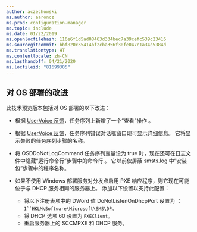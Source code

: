 ```yaml
---
author: aczechowski
ms.author: aaroncz
ms.prod: configuration-manager
ms.topic: include
ms.date: 01/22/2019
ms.openlocfilehash: 116e6f1d5ad08463d334bec7a39cefc539c23416
ms.sourcegitcommit: bbf820c35414bf2cba356f30fe047c1a34c5384d
ms.translationtype: HT
ms.contentlocale: zh-CN
ms.lasthandoff: 04/21/2020
ms.locfileid: "81699305"
---
```

## <a name="improvements-to-os-deployment"></a><a name="bkmk_osd"></a>对 OS 部署的改进
<!--3633146,3641475,3654172,3734270-->

此技术预览版本包括对 OS 部署的以下改进：

- 根据 [UserVoice 反馈](https://configurationmanager.uservoice.com/forums/300492-ideas/suggestions/20361052-task-sequence-view-only-option)，任务序列上新增了一个“查看”操作  。 <!--3633146-->  

- 根据 [UserVoice 反馈](https://configurationmanager.uservoice.com/forums/300492-ideas/suggestions/13880781-task-sequence-error-dialog-box-needs-to-show-step)，任务序列错误对话框窗口现可显示详细信息。 它将显示失败的任务序列步骤的名称。 <!--3641475-->  

- 将 OSDDoNotLogCommand 任务序列变量设为 true 时，现在还可在日志文件中隐藏“运行命令行”步骤中的命令行  。 它以前仅屏蔽 smsts.log 中“安装包”步骤中的程序名称。<!--3654172-->  

- 如果不使用 Windows 部署服务对分发点启用 PXE 响应程序，则它现在可能位于与 DHCP 服务相同的服务器上。 添加以下设置以支持此配置：<!--3734270-->  
    - 将以下注册表项中的 DWord 值 DoNotListenOnDhcpPort 设置为 **：** `1``HKLM\Software\Microsoft\SMS\DP`。 
    - 将 DHCP 选项 60 设置为 `PXEClient`。  
    - 重启服务器上的 SCCMPXE 和 DHCP 服务。  

